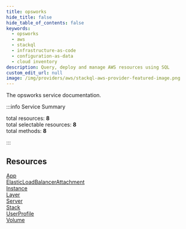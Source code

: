 ```yaml
---
title: opsworks
hide_title: false
hide_table_of_contents: false
keywords:
  - opsworks
  - aws
  - stackql
  - infrastructure-as-code
  - configuration-as-data
  - cloud inventory
description: Query, deploy and manage AWS resources using SQL
custom_edit_url: null
image: /img/providers/aws/stackql-aws-provider-featured-image.png
---
```


The opsworks service documentation.

:::info Service Summary

<div class="row">
<div class="providerDocColumn">
<span>total resources:&nbsp;<b>8</b></span><br />
<span>total selectable resources:&nbsp;<b>8</b></span><br />
<span>total methods:&nbsp;<b>8</b></span><br />
</div>
</div>

:::

## Resources
<div class="row">
<div class="providerDocColumn">
<a href="/providers/aws/opsworks/App/">App</a><br />
<a href="/providers/aws/opsworks/ElasticLoadBalancerAttachment/">ElasticLoadBalancerAttachment</a><br />
<a href="/providers/aws/opsworks/Instance/">Instance</a><br />
<a href="/providers/aws/opsworks/Layer/">Layer</a>
</div>
<div class="providerDocColumn">
<a href="/providers/aws/opsworks/Server/">Server</a><br />
<a href="/providers/aws/opsworks/Stack/">Stack</a><br />
<a href="/providers/aws/opsworks/UserProfile/">UserProfile</a><br />
<a href="/providers/aws/opsworks/Volume/">Volume</a>
</div>
</div>